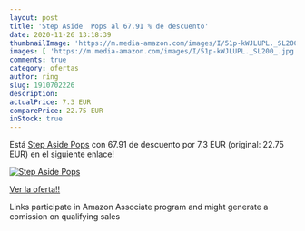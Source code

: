```yaml
---
layout: post
title: 'Step Aside  Pops al 67.91 % de descuento'
date: 2020-11-26 13:18:39
thumbnailImage: 'https://m.media-amazon.com/images/I/51p-kWJLUPL._SL200_.jpg'
images: [ 'https://m.media-amazon.com/images/I/51p-kWJLUPL._SL200_.jpg' ]
comments: true
category: ofertas
author: ring
slug: 1910702226
description:
actualPrice: 7.3 EUR
comparePrice: 22.75 EUR
inStock: true
---
```


Está [Step Aside  Pops](https://www.amazon.es/dp/1910702226/?tag=tolees-21) con 67.91 de descuento por 7.3 EUR (original: 22.75 EUR) en el siguiente enlace!

[![Step Aside  Pops](https://m.media-amazon.com/images/I/51p-kWJLUPL._SL200_.jpg)](https://www.amazon.es/dp/1910702226/?tag=tolees-21)

[Ver la oferta!!](https://www.amazon.es/dp/1910702226/?tag=tolees-21)

Links participate in Amazon Associate program and might generate a comission on qualifying sales


